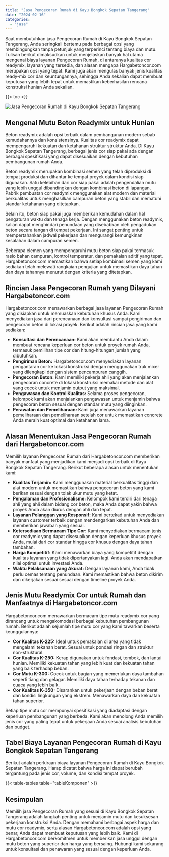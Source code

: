 ```yaml
---
title: "Jasa Pengecoran Rumah di Kayu Bongkok Sepatan Tangerang"
date: "2024-02-16"
categories: 
  - "jasa"
---
```



Saat membutuhkan jasa Pengecoran Rumah di Kayu Bongkok Sepatan Tangerang, Anda seringkali bertemu pada berbagai opsi yang membingungkan tanpa petunjuk yang terperinci tentang biaya dan mutu. Tulisan berikut dimaksudkan untuk menjelaskan banyak hal utama mengenai biaya layanan Pengecoran Rumah, di antaranya kualitas cor readymix, layanan yang tersedia, dan alasan mengapa Hargabetoncor.com merupakan opsi yang tepat. Kami juga akan mengulas banyak jenis kualitas ready-mix cor dan keuntungannya, sehingga Anda sekalian dapat membuat keputusan yang lebih tepat untuk memastikan keberhasilan rencana konstruksi hunian Anda sekalian.

{{< toc >}}

![Jasa Pengecoran Rumah di Kayu Bongkok Sepatan Tangerang](https://hargareadymixid.github.io/hbc/readymix-hbc%20(35).png)

## Mengenal Mutu Beton Readymix untuk Hunian

Beton readymix adalah opsi terbaik dalam pembangunan modern sebab kemudahannya dan konsistensinya. Kualitas cor readymix dapat mempengaruhi kekuatan dan ketahanan struktur struktur Anda. Di Kayu Bongkok Sepatan Tangerang, berbagai jenis cor siap pakai ada dengan berbagai spesifikasi yang dapat disesuaikan dengan kebutuhan pembangunan rumah Anda.

Beton readymix merupakan kombinasi semen yang telah diproduksi di tempat produksi dan dihantar ke tempat proyek dalam kondisi siap digunakan. Satu kelebihan dari cor siap pakai adalah pengendalian mutu yang lebih unggul dibandingkan dengan kombinasi beton di lapangan. Pabrik pembuatan cor readymix menggunakan alat modern dan material berkualitas untuk menghasilkan campuran beton yang stabil dan mematuhi standar ketahanan yang ditetapkan.

Selain itu, beton siap pakai juga memberikan kemudahan dalam hal pengaturan waktu dan tenaga kerja. Dengan menggunakan beton readymix, kalian dapat menghindari penundaan yang disebabkan oleh pengadukan beton secara tangan di tempat pekerjaan. Ini sangat penting untuk mempertahankan jadwal pekerjaan dan mengurangi kemungkinan kesalahan dalam campuran semen.

Beberapa elemen yang mempengaruhi mutu beton siap pakai termasuk rasio bahan campuran, kontrol temperatur, dan pemakaian aditif yang tepat. Hargabetoncor.com memastikan bahwa setiap kombinasi semen yang kami sediakan telah melewati rangkaian pengujian untuk memastikan daya tahan dan daya tahannya menurut dengan kriteria yang ditetapkan.

## Rincian Jasa Pengecoran Rumah yang Dilayani Hargabetoncor.com

Hargabetoncor.com menawarkan berbagai jasa layanan Pengecoran Rumah yang disiapkan untuk memuaskan kebutuhan khusus Anda. Kami menyediakan jasa dari perencanaan dan konsultasi sampai pengiriman dan pengecoran beton di lokasi proyek. Berikut adalah rincian jasa yang kami sediakan:

- **Konsultasi dan Perencanaan:** Kami akan membantu Anda dalam membuat rencana keperluan cor beton untuk proyek rumah Anda, termasuk pemilihan tipe cor dan hitung-hitungan jumlah yang dibutuhkan.
- **Pengiriman Beton:** Hargabetoncor.com menyediakan layanan pengantaran cor ke lokasi konstruksi dengan menggunakan truk mixer yang dilengkapi dengan sistem pencampuran canggih.
- **Pengecoran Beton:** Kami memiliki pekerja ahli yang akan menjalankan pengecoran concrete di lokasi konstruksi memakai metode dan alat yang cocok untuk menjamin output yang maksimal.
- **Pengawasan dan Kontrol Kualitas:** Selama proses pengecoran, kelompok kami akan menjalankan pengawasan untuk menjamin bahwa pengecoran beton sesuai dengan standar mutu yang diinginkan.
- **Perawatan dan Pemeliharaan:** Kami juga menawarkan layanan pemeliharaan dan pemeliharaan setelah cor untuk memastikan concrete Anda meraih kuat optimal dan ketahanan lama.

## Alasan Menentukan Jasa Pengecoran Rumah dari Hargabetoncor.com

Memilih layanan Pengecoran Rumah dari Hargabetoncor.com memberikan banyak manfaat yang menjadikan kami menjadi opsi terbaik di Kayu Bongkok Sepatan Tangerang. Berikut beberapa alasan untuk menentukan kami:

- **Kualitas Terjamin:** Kami menggunakan material berkualitas tinggi dan alat modern untuk memastikan bahwa pengecoran beton yang kami berikan sesuai dengan tolak ukur mutu yang ketat.
- **Pengalaman dan Profesionalisme:** Kelompok kami terdiri dari tenaga ahli yang ahli dalam bidang cor beton, maka Anda dapat yakin bahwa proyek Anda akan diurus dengan ahli dan tepat.
- **Layanan Pelanggan yang Responsif:** Kami bertekad untuk menyediakan layanan customer terbaik dengan mendengarkan kebutuhan Anda dan memberikan jawaban yang sesuai.
- **Ketersediaan Bermacam Tipe Cor:** Kami menyediakan bermacam jenis cor readymix yang dapat disesuaikan dengan keperluan khusus proyek Anda, mulai dari cor standar hingga cor khusus dengan daya tahan tambahan.
- **Harga Kompetitif:** Kami menawarkan biaya yang kompetitif dengan kualitas layanan yang tidak dipertanyakan lagi. Anda akan mendapatkan nilai optimal untuk investasi Anda.
- **Waktu Pelaksanaan yang Akurat:** Dengan layanan kami, Anda tidak perlu cemas tentang penundaan. Kami memastikan bahwa beton dikirim dan dikerjakan sesuai sesuai dengan timeline proyek Anda.

## Jenis Mutu Readymix Cor untuk Rumah dan Manfaatnya di Hargabetoncor.com

Hargabetoncor.com menawarkan bermacam tipe mutu readymix cor yang dirancang untuk mengakomodasi berbagai kebutuhan pembangunan rumah. Berikut adalah sejumlah tipe mutu cor yang kami tawarkan beserta keunggulannya:

- **Cor Kualitas K-225:** Ideal untuk pemakaian di area yang tidak mengalami tekanan berat. Sesuai untuk pondasi ringan dan struktur non-struktural.
- **Cor Kualitas K-250:** Kerap digunakan untuk fondasi, tembok, dan lantai hunian. Memiliki kekuatan tahan yang lebih kuat dan kekuatan tahan yang baik terhadap beban.
- **Cor Mutu K-300:** Cocok untuk bagian yang memerlukan daya tambahan seperti tiang dan gelagar. Memiliki daya tahan terhadap tekanan dan cuaca yang lebih baik.
- **Cor Kualitas K-350:** Disarankan untuk pekerjaan dengan beban berat dan kondisi lingkungan yang ekstrem. Menawarkan daya dan kekuatan tahan superior.

Setiap tipe mutu cor mempunyai spesifikasi yang diadaptasi dengan keperluan pembangunan yang berbeda. Kami akan menolong Anda memilih jenis cor yang paling tepat untuk pekerjaan Anda sesuai analisis kebutuhan dan budget.

## Tabel Biaya Layanan Pengecoran Rumah di Kayu Bongkok Sepatan Tangerang

Berikut adalah perkiraan biaya layanan Pengecoran Rumah di Kayu Bongkok Sepatan Tangerang. Harap dicatat bahwa harga ini dapat berubah tergantung pada jenis cor, volume, dan kondisi tempat proyek.

{{< table-tables table="tableKomponen" >}}

## Kesimpulan

Memilih jasa Pengecoran Rumah yang sesuai di Kayu Bongkok Sepatan Tangerang adalah langkah penting untuk menjamin mutu dan kesuksesan pekerjaan konstruksi Anda. Dengan memahami berbagai aspek harga dan mutu cor readymix, serta alasan Hargabetoncor.com adalah opsi yang benar, Anda dapat membuat keputusan yang lebih baik. Kami di Hargabetoncor.com berkomitmen untuk memberikan jasa unggul dengan mutu beton yang superior dan harga yang bersaing. Hubungi kami sekarang untuk konsultasi dan penawaran yang sesuai dengan keperluan Anda.
